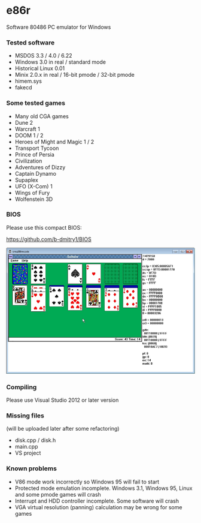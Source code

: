 # e86r
Software 80486 PC emulator for Windows

### Tested software
* MSDOS 3.3 / 4.0 / 6.22
* Windows 3.0 in real / standard mode
* Historical Linux 0.01
* Minix 2.0.x in real / 16-bit pmode / 32-bit pmode
* himem.sys
* fakecd

### Some tested games
* Many old CGA games
* Dune 2
* Warcraft 1
* DOOM 1 / 2
* Heroes of Might and Magic 1 / 2
* Transport Tycoon
* Prince of Persia
* Civilization
* Adventures of Dizzy
* Captain Dynamo
* Supaplex
* UFO (X-Com) 1
* Wings of Fury
* Wolfenstein 3D

### BIOS
Please use this compact BIOS:

https://github.com/b-dmitry1/BIOS

![e86r](https://github.com/b-dmitry1/e86r/blob/main/e86r.jpg)

### Compiling

Please use Visual Studio 2012 or later version

### Missing files
(will be uploaded later after some refactoring)
* disk.cpp / disk.h
* main.cpp
* VS project

### Known problems
* V86 mode work incorrectly so Windows 95 will fail to start
* Protected mode emulation incomplete. Windows 3.1, Windows 95, Linux and some pmode games will crash
* Interrupt and HDD controller incomplete. Some software will crash
* VGA virtual resolution (panning) calculation may be wrong for some games
